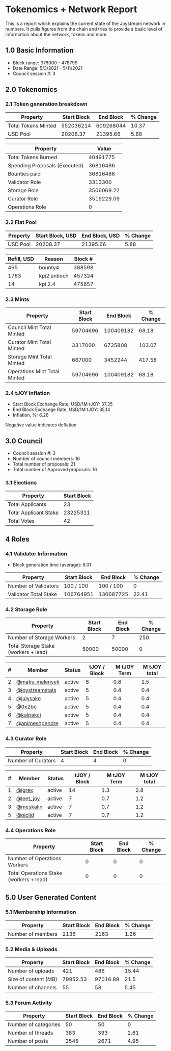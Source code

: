 # Tokenomics + Network Report
This is a report which explains the current state of the Joystream network in numbers. It pulls figures from the chain and tries to provide a basic level of information about the network, tokens and more. 

## 1.0 Basic Information
* Block range: 378000 - 478799
* Date Range: 5/3/2021 - 5/11/2021
* Council session #: 3

## 2.0 Tokenomics
### 2.1 Token generation breakdown
| Property            | Start Block | End Block | % Change |
|---------------------|--------------|--------------|----------|
| Total Tokens Minted |  552036214 | 609268044 | 10.37 |
| USD Pool |  20208.37 | 21395.66 | 5.88 |

| Property            | Value        |
|---------------------|--------------|
| Total Tokens Burned | 40491775 |
| Spending Proposals (Executed) | 36816486 |
| Bounties paid       | 36816486 |
| Validator Role      | 3313300 |
| Storage Role        | 3506069.22 |
| Curator Role        | 3519229.09 |
| Operations Role     | 0 |

### 2.2 Fiat Pool
| Property            | Start Block, USD | End Block, USD | % Change |
|---------------------|--------------|--------------|----------|
| USD Pool | 20208.37 | 21395.66 | 5.88 |

| Refill, USD | Reason | Block # |
|---------------------|--------------|--------------|
| 465 | bounty4 | 388598 |
| 1763 | kpi2 antioch | 457324 |
| 14 | kpi 2.4 | 475657 |


### 2.3 Mints
| Property                    | Start Block           | End Block | % Change |
|-----------------------------|-----------------------|--------------|----------|
| Council Mint Total Minted   | 59704696  | 100409182 |68.18 |
| Curator Mint Total Minted   | 3317000 | 6735808 | 103.07 |
| Storage Mint Total Minted   | 667000 | 3452244 | 417.58 |
| Operations Mint Total Minted | 59704696 | 100409182 | 68.18 |


### 2.4 tJOY Inflation

* Start Block Exchange Rate, USD/1M tJOY: 37.35
* End Block Exchange Rate, USD/1M tJOY: 35.14
* Inflation, %: 6.26

Negative value indicates deflation

## 3.0 Council
* Council session #: 3
* Number of council members: 16
* Total number of proposals: 21
* Total number of Approved proposals: 16

### 3.1 Elections
| Property                    | Start Block  |
|-----------------------------|--------------|
| Total Applicants            | 23 |
| Total Applicant Stake       | 23225311 |
| Total Votes                 | 42 |

## 4 Roles
### 4.1 Validator Information
* Block generation time (average): 6.01

| Property                   | Start Block | End Block | % Change |
|----------------------------|--------------|--------------|----------|
| Number of Validators       | 100 / 100 | 100 / 100 | 0 |
| Validator Total Stake      | 106764951 | 130687725 | 22.41 |


### 4.2 Storage Role
| Property                | Start Block | End Block | % Change |
|-------------------------|--------------|--------------|----------|
| Number of Storage Workers | 2 | 7 | 250 |
| Total Storage Stake (workers + lead) | 50000 | 50000 | 0 |

| # | Member | Status | tJOY / Block | M tJOY Term | M tJOY total |
|--|--|--|--|--|--|
| 2 | [@maks_malensek](https://pioneer.joystreamstats.live/#/members/maks_malensek) | active | 8 | 0.8 | 1.5 |
| 3 | [@joystreamstats](https://pioneer.joystreamstats.live/#/members/joystreamstats) | active | 5 | 0.4 | 0.4 |
| 4 | [@julysake](https://pioneer.joystreamstats.live/#/members/julysake) | active | 5 | 0.4 | 0.4 |
| 5 | [@0x2bc](https://pioneer.joystreamstats.live/#/members/0x2bc) | active | 5 | 0.4 | 0.4 |
| 6 | [@kalpakci](https://pioneer.joystreamstats.live/#/members/kalpakci) | active | 5 | 0.4 | 0.4 |
| 7 | [@animeshpendre](https://pioneer.joystreamstats.live/#/members/animeshpendre) | active | 5 | 0.4 | 0.4 |


### 4.3 Curator Role
| Property                | Start Block | End Block | % Change |
|-------------------------|--------------|--------------|----------|
| Number of Curators      | 4 | 4 | 0 |

| # | Member | Status | tJOY / Block | M tJOY Term | M tJOY total |
|--|--|--|--|--|--|
| 1 | [@igrex](https://pioneer.joystreamstats.live/#/members/igrex) | active | 14 | 1.3 | 2.8 |
| 2 | [@leet_joy](https://pioneer.joystreamstats.live/#/members/leet_joy) | active | 7 | 0.7 | 1.2 |
| 3 | [@meskalin](https://pioneer.joystreamstats.live/#/members/meskalin) | active | 7 | 0.7 | 1.2 |
| 5 | [@oiclid](https://pioneer.joystreamstats.live/#/members/oiclid) | active | 7 | 0.7 | 1.2 |


### 4.4 Operations Role
| Property                | Start Block | End Block | % Change |
|-------------------------|--------------|--------------|----------|
| Number of Operations Workers      | 0 | 0 | 0 |
| Total Operations Stake (workers + lead) | 0 | 0 | 0 |



## 5.0 User Generated Content
### 5.1 Membership Information
| Property          | Start Block | End Block | % Change |
|-------------------|--------------|--------------|----------|
| Number of members | 2136|  2163 | 1.26 |

### 5.2 Media & Uploads
| Property                | Start Block | End Block | % Change |
|-------------------------|--------------|--------------|----------|
| Number of uploads       | 421 |486 | 15.44 |
| Size of content (MB)    | 79852.53 | 97016.89 | 21.5 |
| Number of channels      | 55 | 58 | 5.45 |

### 5.3 Forum Activity
| Property          | Start Block | End Block | % Change |
|-------------------|--------------|--------------|----------|
| Number of categories | 50 | 50 | 0 |
| Number of threads    | 383 | 393 | 2.61 |
| Number of posts      | 2545 | 2671 | 4.95 |
